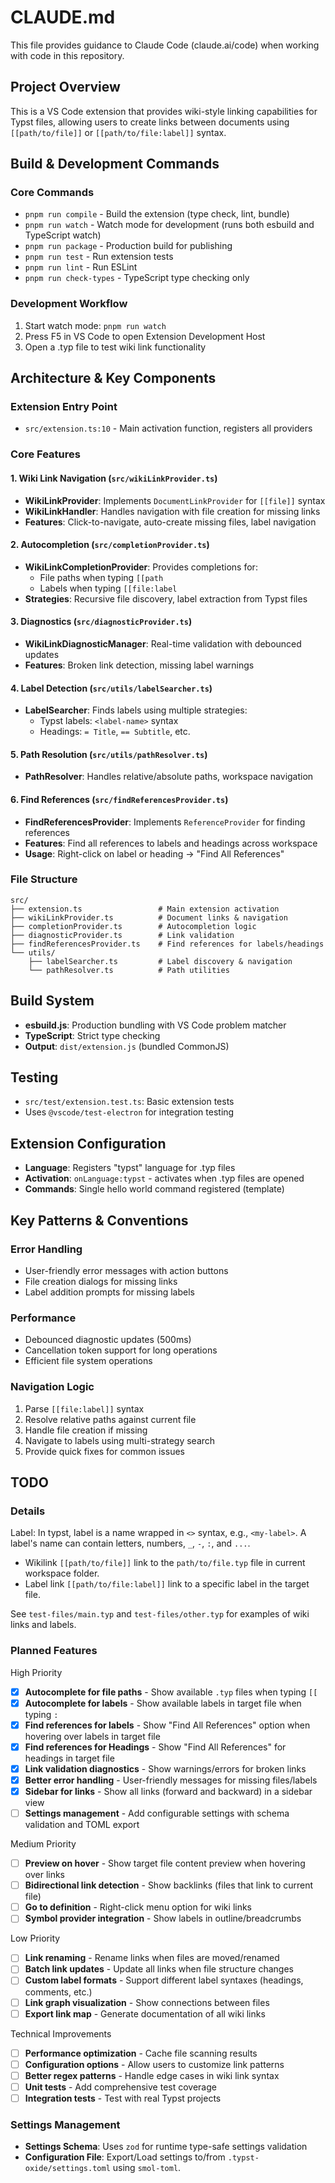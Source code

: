 # CLAUDE.md

This file provides guidance to Claude Code (claude.ai/code) when working with code in this repository.

## Project Overview

This is a VS Code extension that provides wiki-style linking capabilities for Typst files, allowing users to create links between documents using `[[path/to/file]]` or `[[path/to/file:label]]` syntax.

## Build & Development Commands

### Core Commands

- `pnpm run compile` - Build the extension (type check, lint, bundle)
- `pnpm run watch` - Watch mode for development (runs both esbuild and TypeScript watch)
- `pnpm run package` - Production build for publishing
- `pnpm run test` - Run extension tests
- `pnpm run lint` - Run ESLint
- `pnpm run check-types` - TypeScript type checking only

### Development Workflow

1. Start watch mode: `pnpm run watch`
2. Press F5 in VS Code to open Extension Development Host
3. Open a .typ file to test wiki link functionality

## Architecture & Key Components

### Extension Entry Point

- `src/extension.ts:10` - Main activation function, registers all providers

### Core Features

#### 1. Wiki Link Navigation (`src/wikiLinkProvider.ts`)

- **WikiLinkProvider**: Implements `DocumentLinkProvider` for `[[file]]` syntax
- **WikiLinkHandler**: Handles navigation with file creation for missing links
- **Features**: Click-to-navigate, auto-create missing files, label navigation

#### 2. Autocompletion (`src/completionProvider.ts`)

- **WikiLinkCompletionProvider**: Provides completions for:
  - File paths when typing `[[path`
  - Labels when typing `[[file:label`
- **Strategies**: Recursive file discovery, label extraction from Typst files

#### 3. Diagnostics (`src/diagnosticProvider.ts`)

- **WikiLinkDiagnosticManager**: Real-time validation with debounced updates
- **Features**: Broken link detection, missing label warnings

#### 4. Label Detection (`src/utils/labelSearcher.ts`)

- **LabelSearcher**: Finds labels using multiple strategies:
  - Typst labels: `<label-name>` syntax
  - Headings: `= Title`, `== Subtitle`, etc.

#### 5. Path Resolution (`src/utils/pathResolver.ts`)

- **PathResolver**: Handles relative/absolute paths, workspace navigation

#### 6. Find References (`src/findReferencesProvider.ts`)

- **FindReferencesProvider**: Implements `ReferenceProvider` for finding references
- **Features**: Find all references to labels and headings across workspace
- **Usage**: Right-click on label or heading → "Find All References"

### File Structure

```text
src/
├── extension.ts                 # Main extension activation
├── wikiLinkProvider.ts          # Document links & navigation
├── completionProvider.ts        # Autocompletion logic
├── diagnosticProvider.ts        # Link validation
├── findReferencesProvider.ts    # Find references for labels/headings
└── utils/
    ├── labelSearcher.ts         # Label discovery & navigation
    └── pathResolver.ts          # Path utilities
```

## Build System

- **esbuild.js**: Production bundling with VS Code problem matcher
- **TypeScript**: Strict type checking
- **Output**: `dist/extension.js` (bundled CommonJS)

## Testing

- `src/test/extension.test.ts`: Basic extension tests
- Uses `@vscode/test-electron` for integration testing

## Extension Configuration

- **Language**: Registers "typst" language for .typ files
- **Activation**: `onLanguage:typst` - activates when .typ files are opened
- **Commands**: Single hello world command registered (template)

## Key Patterns & Conventions

### Error Handling

- User-friendly error messages with action buttons
- File creation dialogs for missing links
- Label addition prompts for missing labels

### Performance

- Debounced diagnostic updates (500ms)
- Cancellation token support for long operations
- Efficient file system operations

### Navigation Logic

1. Parse `[[file:label]]` syntax
2. Resolve relative paths against current file
3. Handle file creation if missing
4. Navigate to labels using multi-strategy search
5. Provide quick fixes for common issues

## TODO

### Details

Label: In typst, label is a name wrapped in `<>` syntax, e.g., `<my-label>`. A label's name can contain letters, numbers, `_`, `-`, `:`, and `...`.

- Wikilink `[[path/to/file]]` link to the `path/to/file.typ` file in current workspace folder.
- Label link `[[path/to/file:label]]` link to a specific label in the target file.

See `test-files/main.typ` and `test-files/other.typ` for examples of wiki links and labels.

### Planned Features

High Priority

- [x] **Autocomplete for file paths** - Show available `.typ` files when typing `[[`
- [x] **Autocomplete for labels** - Show available labels in target file when typing `:`
- [x] **Find references for labels** - Show "Find All References" option when hovering over labels in target file
- [x] **Find references for Headings** - Show "Find All References" for headings in target file
- [x] **Link validation diagnostics** - Show warnings/errors for broken links
- [x] **Better error handling** - User-friendly messages for missing files/labels
- [x] **Sidebar for links** - Show all links (forward and backward) in a sidebar view
- [ ] **Settings management** - Add configurable settings with schema validation and TOML export

Medium Priority

- [ ] **Preview on hover** - Show target file content preview when hovering over links
- [ ] **Bidirectional link detection** - Show backlinks (files that link to current file)
- [ ] **Go to definition** - Right-click menu option for wiki links
- [ ] **Symbol provider integration** - Show labels in outline/breadcrumbs

Low Priority

- [ ] **Link renaming** - Rename links when files are moved/renamed
- [ ] **Batch link updates** - Update all links when file structure changes
- [ ] **Custom label formats** - Support different label syntaxes (headings, comments, etc.)
- [ ] **Link graph visualization** - Show connections between files
- [ ] **Export link map** - Generate documentation of all wiki links

Technical Improvements

- [ ] **Performance optimization** - Cache file scanning results
- [ ] **Configuration options** - Allow users to customize link patterns
- [ ] **Better regex patterns** - Handle edge cases in wiki link syntax
- [ ] **Unit tests** - Add comprehensive test coverage
- [ ] **Integration tests** - Test with real Typst projects

### Settings Management

- **Settings Schema**: Uses `zod` for runtime type-safe settings validation
- **Configuration File**: Export/Load settings to/from `.typst-oxide/settings.toml` using `smol-toml`.
